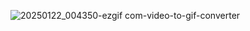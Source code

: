 
![20250122_004350-ezgif com-video-to-gif-converter](https://github.com/user-attachments/assets/3aaae45d-75b0-442f-b9e9-cee793f7125c)
